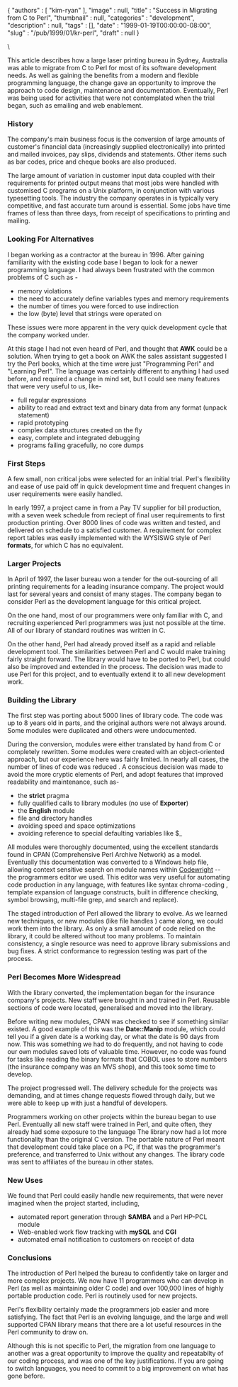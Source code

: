 {
   "authors" : [
      "kim-ryan"
   ],
   "image" : null,
   "title" : "Success in Migrating from C to Perl",
   "thumbnail" : null,
   "categories" : "development",
   "description" : null,
   "tags" : [],
   "date" : "1999-01-19T00:00:00-08:00",
   "slug" : "/pub/1999/01/kr-perl",
   "draft" : null
}



\

This article describes how a large laser printing bureau in Sydney,
Australia was able to migrate from C to Perl for most of its software
development needs. As well as gaining the benefits from a modern and
flexible programming language, the change gave an opportunity to improve
the approach to code design, maintenance and documentation. Eventually,
Perl was being used for activities that were not contemplated when the
trial began, such as emailing and web enablement.

### History

The company's main business focus is the conversion of large amounts of
customer's financial data (increasingly supplied electronically) into
printed and mailed invoices, pay slips, dividends and statements. Other
items such as bar codes, price and cheque books are also produced.

The large amount of variation in customer input data coupled with their
requirements for printed output means that most jobs were handled with
customised C programs on a Unix platform, in conjunction with various
typesetting tools. The industry the company operates in is typically
very competitive, and fast accurate turn around is essential. Some jobs
have time frames of less than three days, from receipt of specifications
to printing and mailing.

### Looking For Alternatives

I began working as a contractor at the bureau in 1996. After gaining
familiarity with the existing code base I began to look for a newer
programming language. I had always been frustrated with the common
problems of C such as -

-   memory violations
-   the need to accurately define variables types and memory
    requirements
-   the number of times you were forced to use indirection
-   the low (byte) level that strings were operated on

These issues were more apparent in the very quick development cycle that
the company worked under.

At this stage I had not even heard of Perl, and thought that **AWK**
could be a solution. When trying to get a book on AWK the sales
assistant suggested I try the Perl books, which at the time were just
"Programming Perl" and "Learning Perl". The language was certainly
different to anything I had used before, and required a change in mind
set, but I could see many features that were very useful to us, like-

-   full regular expressions
-   ability to read and extract text and binary data from any format
    (unpack statement)
-   rapid prototyping
-   complex data structures created on the fly
-   easy, complete and integrated debugging
-   programs failing gracefully, no core dumps

### First Steps

A few small, non critical jobs were selected for an initial trial.
Perl's flexibility and ease of use paid off in quick development time
and frequent changes in user requirements were easily handled.

In early 1997, a project came in from a Pay TV supplier for bill
production, with a seven week schedule from reciept of final user
requirements to first production printing. Over 8000 lines of code was
written and tested, and delivered on schedule to a satisfied customer. A
requirement for complex report tables was easily implemented with the
WYSISWG style of Perl **formats**, for which C has no equivalent.

### Larger Projects

In April of 1997, the laser bureau won a tender for the out-sourcing of
all printing requirements for a leading insurance company. The project
would last for several years and consist of many stages. The company
began to consider Perl as the development language for this critical
project.

On the one hand, most of our programmers were only familiar with C, and
recruiting experienced Perl programmers was just not possible at the
time. All of our library of standard routines was written in C.

On the other hand, Perl had already proved itself as a rapid and
reliable development tool. The similarities between Perl and C would
make training fairly straight forward. The library would have to be
ported to Perl, but could also be improved and extended in the process.
The decision was made to use Perl for this project, and to eventually
extend it to all new development work.

### Building the Library

The first step was porting about 5000 lines of library code. The code
was up to 8 years old in parts, and the original authors were not always
around. Some modules were duplicated and others were undocumented.

During the conversion, modules were either translated by hand from C or
completely rewritten. Some modules were created with an object-oriented
approach, but our experience here was fairly limited. In nearly all
cases, the number of lines of code was reduced . A conscious decision
was made to avoid the more cryptic elements of Perl, and adopt features
that improved readability and maintenance, such as-

-   the **strict** pragma
-   fully qualified calls to library modules (no use of **Exporter**)
-   the **English** module
-   file and directory handles
-   avoiding speed and space optimizations
-   avoiding reference to special defaulting variables like \$\_

All modules were thoroughly documented, using the excellent standards
found in CPAN (Comprehensive Perl Archive Network) as a model.
Eventually this documentation was converted to a Windows help file,
allowing context sensitive search on module names within
[Codewright](http://www.premia.com) -- the programmers editor we used.
This editor was very useful for automating code production in any
language, with features like syntax chroma-coding , template expansion
of language constructs, built in difference checking, symbol browsing,
multi-file grep, and search and replace).

The staged introduction of Perl allowed the library to evolve. As we
learned new techniques, or new modules (like file handles ) came along,
we could work them into the library. As only a small amount of code
relied on the library, it could be altered without too many problems. To
maintain consistency, a single resource was need to approve library
submissions and bug fixes. A strict conformance to regression testing
was part of the process.

### Perl Becomes More Widespread

With the library converted, the implementation began for the insurance
company's projects. New staff were brought in and trained in Perl.
Reusable sections of code were located, generalised and moved into the
library.

Before writing new modules, CPAN was checked to see if something similar
existed. A good example of this was the **Date::Manip** module, which
could tell you if a given date is a working day, or what the date is 90
days from now. This was something we had to do frequently, and not
having to code our own modules saved lots of valuable time. However, no
code was found for tasks like reading the binary formats that COBOL uses
to store numbers (the insurance company was an MVS shop), and this took
some time to develop.

The project progressed well. The delivery schedule for the projects was
demanding, and at times change requests flowed through daily, but we
were able to keep up with just a handful of developers.

Programmers working on other projects within the bureau began to use
Perl. Eventually all new staff were trained in Perl, and quite often,
they already had some exposure to the language The library now had a lot
more functionality than the original C version. The portable nature of
Perl meant that development could take place on a PC, if that was the
programmer's preference, and transferred to Unix without any changes.
The library code was sent to affiliates of the bureau in other states.

### New Uses

We found that Perl could easily handle new requirements, that were never
imagined when the project started, including,

-   automated report generation through **SAMBA** and a Perl HP-PCL
    module
-   Web-enabled work flow tracking with **mySQL** and **CGI**
-   automated email notification to customers on receipt of data

### Conclusions

The introduction of Perl helped the bureau to confidently take on larger
and more complex projects. We now have 11 programmers who can develop in
Perl (as well as maintaining older C code) and over 100,000 lines of
highly portable production code. Perl is routinely used for new
projects.

Perl's flexibility certainly made the programmers job easier and more
satisfying. The fact that Perl is an evolving language, and the large
and well supported CPAN library means that there are a lot useful
resources in the Perl community to draw on.

Although this is not specific to Perl, the migration from one language
to another was a great opportunity to improve the quality and
repeatabilty of our coding process, and was one of the key
justifications. If you are going to switch languages, you need to commit
to a big improvement on what has gone before.

